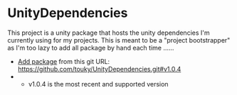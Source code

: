 # UnityDependencies

This project is a unity package that hosts the unity dependencies I'm currently using for my projects.
This is meant to be a "project bootstrapper" as I'm too lazy to add all package by hand each time ......

- [Add package](https://docs.unity3d.com/Manual/upm-ui-giturl.html) from this git URL: https://github.com/touky/UnityDependencies.git#v1.0.4
- - v1.0.4 is the most recent and supported version
